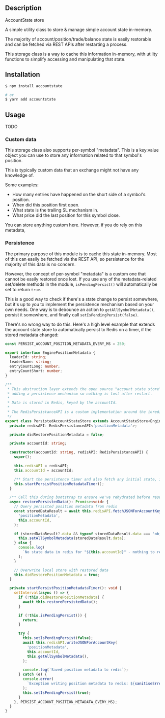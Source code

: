 ## Description

AccountState store

A simple utility class to store & manage simple account state in-memory.

The majority of account/position/trade/balance state is easily restorable and can be fetched via REST APIs after restarting a process.

This storage class is a way to cache this information in-memory, with utility functions to simplify accessing and manipulating that state.

## Installation

```bash
$ npm install accountstate

# or
$ yarn add accountstate
```

## Usage

TODO

### Custom data

This storage class also supports per-symbol "metadata". This is a key:value object you can use to store any information related to that symbol's position.

This is typically custom data that an exchange might not have any knowledge of.

Some examples:

- How many entries have happened on the short side of a symbol's position.
- When did this position first open.
- What state is the trailing SL mechanism in.
- What price did the last position for this symbol close.

You can store anything custom here. However, if you do rely on this metadata,

### Persistence

The primary purpose of this module is to cache this state in-memory. Most of this can easily be fetched via the REST API, so persistence for the majority of this data is no concern.

However, the concept of per-symbol "metadata" is a custom one that cannot be easily restored once lost. If you use any of the metadata-related set/delete methods in the module, `isPendingPersist()` will automatically be set to return `true`.

This is a good way to check if there's a state change to persist somewhere, but it's up to you to implement the persistence mechanism based on your own needs. One way is to debounce an action to `getAllSymbolMetadata()`, persist it somewhere, and finally call `setIsPendingPersist(false)`.

There's no wrong way to do this. Here's a high level example that extends the account state store to automatically persist to Redis on a timer, if the stored metadata changed:

```typescript
const PERSIST_ACCOUNT_POSITION_METADATA_EVERY_MS = 250;

export interface EnginePositionMetadata {
  leaderId: string;
  leaderName: string;
  entryCountLong: number;
  entryCountShort: number;
}

/**
 * This abstraction layer extends the open source "account state store" class,
 * adding a persistence mechanism so nothing is lost after restart.
 *
 * Data is stored in Redis, keyed by the accountId.
 *
 * The RedisPersistanceAPI is a custom implementation around the ioredis client.
 */
export class PersistedAccountStateStore extends AccountStateStore<EnginePositionMetadata> {
  private redisAPI: RedisPersistanceAPI<'positionMetadata'>;

  private didRestorePositionMetadata = false;

  private accountId: string;

  constructor(accountId: string, redisAPI: RedisPersistanceAPI) {
    super();

    this.redisAPI = redisAPI;
    this.accountId = accountId;

    /** Start the persistence timer and also fetch any initial state, if any is found **/
    this.startPersistPositionMetadataTimer();
  }

  /** Call this during bootstrap to ensure we've rehydrated before resuming */
  async restorePersistedData(): Promise<void> {
    // Query persisted position metadata from redis
    const storedDataResult = await this.redisAPI.fetchJSONForAccountKey(
      'positionMetadata',
      this.accountId,
    );

    if (storedDataResult?.data && typeof storedDataResult.data === 'object') {
      this.setAllSymbolMetadata(storedDataResult.data);
    } else {
      console.log(
        `No state data in redis for "${this.accountId}" - nothing to restore`,
      );
    }

    // Overwrite local store with restored data
    this.didRestorePositionMetadata = true;
  }

  private startPersistPositionMetadataTimer(): void {
    setInterval(async () => {
      if (!this.didRestorePositionMetadata) {
        await this.restorePersistedData();
      }

      if (!this.isPendingPersist()) {
        return;
      }

      try {
        this.setIsPendingPersist(false);
        await this.redisAPI.writeJSONForAccountKey(
          'positionMetadata',
          this.accountId,
          this.getAllSymbolMetadata(),
        );

        console.log(`Saved position metadata to redis`);
      } catch (e) {
        console.error(
          `Exception writing position metadata to redis: ${sanitiseError(e)}`,
        );
        this.setIsPendingPersist(true);
      }
    }, PERSIST_ACCOUNT_POSITION_METADATA_EVERY_MS);
  }
}
```

